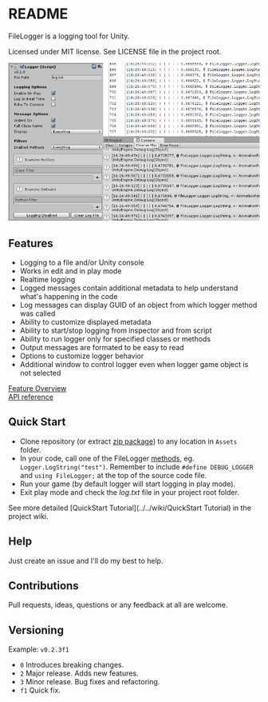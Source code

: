 README
======

FileLogger is a logging tool for Unity.

Licensed under MIT license. See LICENSE file in the project root.

![FileLogger](/Resources/coverart.png?raw=true)

Features
--------

- Logging to a file and/or Unity console
- Works in edit and in play mode
- Realtime logging
- Logged messages contain additional metadata to help understand what's happening in the code
- Log messages can display GUID of an object from which logger method was called
- Ability to customize displayed metadata
- Ability to start/stop logging from inspector and from script
- Ability to run logger only for specified classes or methods
- Output messages are formated to be easy to read
- Options to customize logger behavior
- Additional window to control logger even when logger game object is not selected

[Feature Overview](http://bartlomiejwolk.github.io/filelogger/ "FileLogger Feature Overview")   
[API reference](../../wiki/API-Reference "FileLogger API Reference")

Quick Start
------------------

- Clone repository (or extract [zip package](https://github.com/bartlomiejwolk/filelogger/archive/master.zip)) to any location in `Assets` folder.
- In your code, call one of the FileLogger [methods](../../wiki/API-Reference ), eg. `Logger.LogString("test")`. Remember to include `#define DEBUG_LOGGER` and `using FileLogger;` at the top of the source code file.
- Run your game (by default logger will start logging in play mode).
- Exit play mode and check the _log.txt_ file in your project root folder.

See more detailed [QuickStart Tutorial](../../wiki/QuickStart Tutorial) in the project wiki.

Help
-----

Just create an issue and I'll do my best to help.

Contributions
------------

Pull requests, ideas, questions or any feedback at all are welcome.

Versioning
----------

Example: `v0.2.3f1`

- `0` Introduces breaking changes.
- `2` Major release. Adds new features.
- `3` Minor release. Bug fixes and refactoring.
- `f1` Quick fix.
